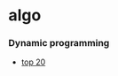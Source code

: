 # algo

### Dynamic programming
 - [top 20](https://www.geeksforgeeks.org/top-20-dynamic-programming-interview-questions/)
